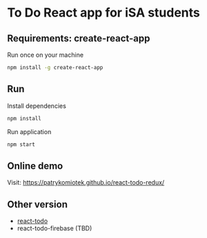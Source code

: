# To Do React app for iSA students

## Requirements: create-react-app
Run once on your machine
```bash
npm install -g create-react-app
```


## Run
Install dependencies
```bash
npm install
```


Run application
```bash
npm start
```

## Online demo
Visit: https://patrykomiotek.github.io/react-todo-redux/

## Other version
* [react-todo](https://patrykomiotek.github.io/react-todo-redux/)
* react-todo-firebase (TBD)
